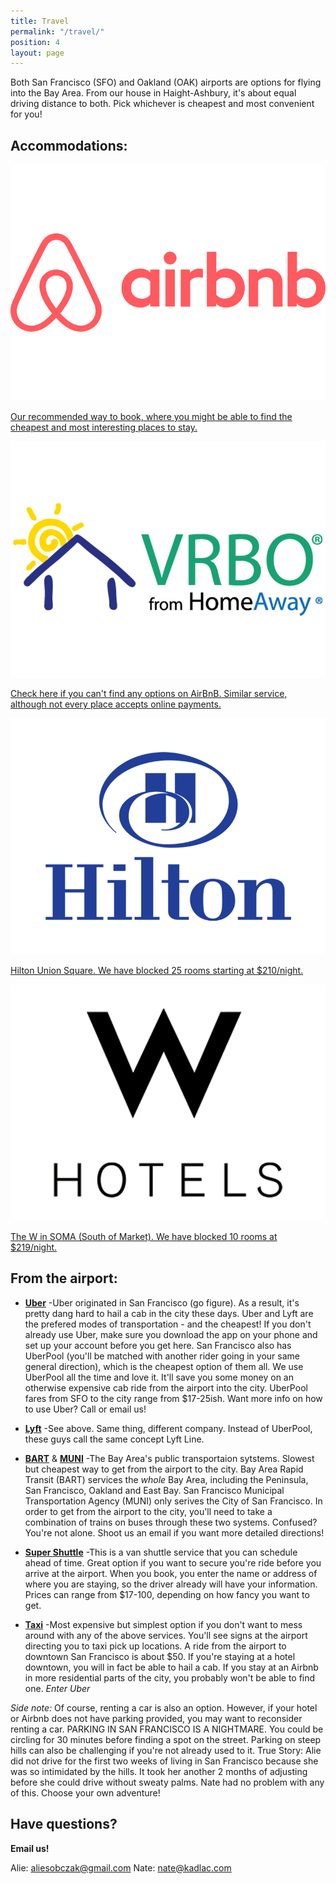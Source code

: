 ```yaml
---
title: Travel
permalink: "/travel/"
position: 4
layout: page
---
```


Both San Francisco (SFO) and Oakland (OAK) airports are options for flying into the Bay Area. From our house in Haight-Ashbury, it's about equal driving distance to both. Pick whichever is cheapest and most convenient for you!


## Accommodations:

<div class="accomodations">

  <div class="col airbnb">
    <a href="http://airbnb.com">
      <div class="logo"><img src="/assets/images/airbnb.png" /></div>
      <p>Our recommended way to book, where you might be able to find the cheapest and most interesting places to stay.</p>
    </a>
  </div>

  <div class="col vrbo">
    <a href="http://vrbo.com">
      <div class="logo"><img src="/assets/images/vrbo.png" /></div>
      <p>Check here if you can't find any options on AirBnB. Similar service, although not every place accepts online payments.</p>
    </a>
  </div>

  <div class="col hilton">
    <a href="http://www3.hilton.com/en/hotels/california/hilton-san-francisco-union-square-SFOFHHH/index.html">
      <div class="logo"><img src="/assets/images/hilton.png" /></div>
      <p>Hilton Union Square. We have blocked 25 rooms starting at $210/night.</p>
    </a>
  </div>

  <div class="col thew">
    <a href="http://www.wsanfrancisco.com">
      <div class="logo"><img src="/assets/images/whotel.png" /></div>
      <p>The W in SOMA (South of Market). We have blocked 10 rooms at $219/night.</p>
    </a>
  </div>

</div>


## From the airport:

* **[Uber](https://get.uber.com/sign-up/?exp=home_signup_form)**
  -Uber originated in San Francisco (go figure). As a result, it's pretty dang hard to hail a cab in the city these days. Uber and Lyft are the prefered modes of transportation - and the cheapest! If you don't already use Uber, make sure you download the app on  your phone and set up your account before you get here. San Francisco also has UberPool (you'll be matched with another rider going in your same general direction), which is the cheapest option of them all. We use UberPool all the time and love it. It'll save you some money on an otherwise expensive cab ride from the airport into the city. UberPool fares from SFO to the city range from $17-25ish. Want more info on how to use Uber? Call or email us!

* **[Lyft](https://www.lyft.com/)**
  -See above. Same thing, different company. Instead of UberPool, these guys call the same concept Lyft Line.

* **[BART](https://www.bart.gov/)** & **[MUNI](https://www.sfmta.com/)**
  -The Bay Area's public transportaion sytstems. Slowest but cheapest way to get from the airport to the city. Bay Area Rapid Transit (BART) services the *whole* Bay Area, including the Peninsula, San Francisco, Oakland and East Bay. San Francisco Municipal Transportation Agency (MUNI) only serives the City of San Francisco. In order to get from the airport to the city, you'll need to take a combination of trains on buses through these two systems. Confused? You're not alone. Shoot us an email if you want more detailed directions!

* **[Super Shuttle](http://www.supershuttle.com/)**
  -This is a van shuttle service that you can schedule ahead of time. Great option if you want to secure you're ride before you arrive at the airport. When you book, you enter the name or address of where you are staying, so the driver already will have your information. Prices can range from $17-100, depending on how fancy you want to get.

* **[Taxi](http://flywheeltaxi.com)**
  -Most expensive but simplest option if you don't want to mess around with any of the above services. You'll see signs at the airport directing you to taxi pick up locations. A ride from the airport to downtown San Francisco is about $50. If you're staying at a hotel downtown, you will in fact be able to hail a cab. If you stay at an Airbnb in more residential parts of the city, you probably won't be able to find one. *Enter Uber*

*Side note:* Of course, renting a car is also an option. However, if your hotel or Airbnb does not have parking provided, you may want to reconsider renting a car. PARKING IN SAN FRANCISCO IS A NIGHTMARE. You could be circling for 30 minutes before finding a spot on the street. Parking on steep hills can also be challenging if you're not already used to it. True Story: Alie did not drive for the first two weeks of living in San Francisco because she was so intimidated by the hills. It took her another 2 months of adjusting before she could drive without sweaty palms. Nate had no problem with any of this. Choose your own adventure!

## Have questions?

**Email us!**

Alie: [aliesobczak@gmail.com](mailto:aliesobczak@gmail.com)
Nate: [nate@kadlac.com](mailto:nate@kadlac.com)
